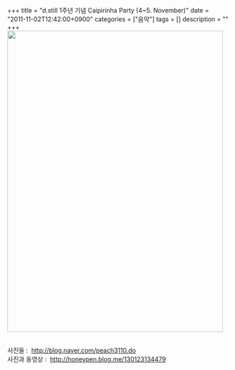 +++
title = "d.still 1주년 기념 Caipirinha Party (4~5. November)"
date = "2011-11-02T12:42:00+0900"
categories = ["음악"]
tags = []
description = ""
+++
<span class="copyright_entry" style="display:block;" title="d.still 1주년 기념 Caipirinha Party (4~5. November)@@**@@http://shed.egloos.com/3760103"></span>
<img border="0" onmouseover="this.style.cursor='pointer'" alt="" src="/attachment/3760103_1.jpg" width="490" height="684" onclick="Control.Modal.openDialog(this, event, 'http://pds22.egloos.com/pds/201111/02/82/a0003782_4eb0bc0d7cb2a.jpg', 490, 684);">
<div>
 <br>
</div>
<div>
 사진들 :&nbsp;
 <a href="http://blog.naver.com/peach3110.do">http://blog.naver.com/peach3110.do</a>
</div>
<div>
 사진과 동영상 :&nbsp;
 <a href="http://honeypen.blog.me/130123134479">http://honeypen.blog.me/130123134479</a>
</div> 
<!--
       <rdf:RDF xmlns:rdf="http://www.w3.org/1999/02/22-rdf-syntax-ns#"
		    xmlns:dc="http://purl.org/dc/elements/1.1/"
		    xmlns:trackback="http://madskills.com/public/xml/rss/module/trackback/">
       <rdf:Description
	        rdf:about="http://shed.egloos.com/3760103"
	        dc:identifier="http://shed.egloos.com/3760103"
	        dc:title="d.still 1주년 기념 Caipirinha Party (4~5. November)"
	        trackback:ping="http://shed.egloos.com/tb/3760103"/>
       </rdf:RDF>
       -->

<ul></ul>